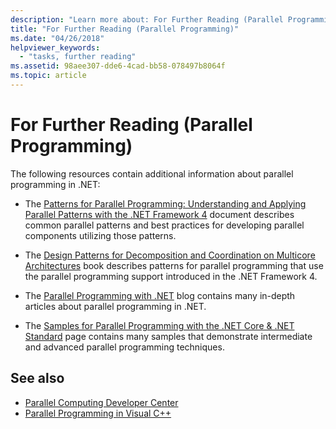 ```yaml
---
description: "Learn more about: For Further Reading (Parallel Programming)"
title: "For Further Reading (Parallel Programming)"
ms.date: "04/26/2018"
helpviewer_keywords: 
  - "tasks, further reading"
ms.assetid: 98aee307-dde6-4cad-bb58-078497b8064f
ms.topic: article
---
```

# For Further Reading (Parallel Programming)

The following resources contain additional information about parallel programming in .NET:

- The [Patterns for Parallel Programming: Understanding and Applying Parallel Patterns with the .NET Framework 4](https://www.microsoft.com/download/details.aspx?id=19222) document describes common parallel patterns and best practices for developing parallel components utilizing those patterns.

- The [Design Patterns for Decomposition and Coordination on Multicore Architectures](/previous-versions/msp-n-p/ff963553(v=pandp.10)) book describes patterns for parallel programming that use the parallel programming support introduced in the .NET Framework 4.

- The [Parallel Programming with .NET](https://devblogs.microsoft.com/pfxteam/) blog contains many in-depth articles about parallel programming in .NET.

- The [Samples for Parallel Programming with the .NET Core & .NET Standard](/samples/browse/?products=dotnet-core%2Cdotnet-standard&term=parallel) page contains many samples that demonstrate intermediate and advanced parallel programming techniques.

## See also

- [Parallel Computing Developer Center](/previous-versions/bb964701(v=msdn.10))
- [Parallel Programming in Visual C++](/cpp/parallel/parallel-programming-in-visual-cpp)
